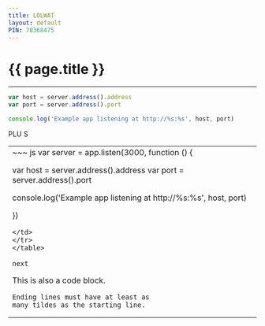 ```yaml
---
title: LOLWAT
layout: default
PIN: 78368475
---
```


# {{ page.title }}

-------


~~~ js
var host = server.address().address
var port = server.address().port

console.log('Example app listening at http://%s:%s', host, port)
~~~


PLU S

<table>
<tr>
<td markdown="1">
~~~ js
var server = app.listen(3000, function () {

  var host = server.address().address
  var port = server.address().port

  console.log('Example app listening at http://%s:%s', host, port)

})
~~~
</td>
</tr>
</table>

next

~~~~~~
This is also a code block.
~~~
Ending lines must have at least as
many tildes as the starting line.
~~~~~~~~~~~~


  
  

